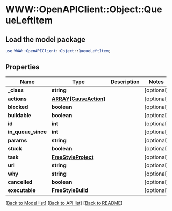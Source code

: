 # WWW::OpenAPIClient::Object::QueueLeftItem

## Load the model package
```perl
use WWW::OpenAPIClient::Object::QueueLeftItem;
```

## Properties
Name | Type | Description | Notes
------------ | ------------- | ------------- | -------------
**_class** | **string** |  | [optional] 
**actions** | [**ARRAY[CauseAction]**](CauseAction.md) |  | [optional] 
**blocked** | **boolean** |  | [optional] 
**buildable** | **boolean** |  | [optional] 
**id** | **int** |  | [optional] 
**in_queue_since** | **int** |  | [optional] 
**params** | **string** |  | [optional] 
**stuck** | **boolean** |  | [optional] 
**task** | [**FreeStyleProject**](FreeStyleProject.md) |  | [optional] 
**url** | **string** |  | [optional] 
**why** | **string** |  | [optional] 
**cancelled** | **boolean** |  | [optional] 
**executable** | [**FreeStyleBuild**](FreeStyleBuild.md) |  | [optional] 

[[Back to Model list]](../README.md#documentation-for-models) [[Back to API list]](../README.md#documentation-for-api-endpoints) [[Back to README]](../README.md)


